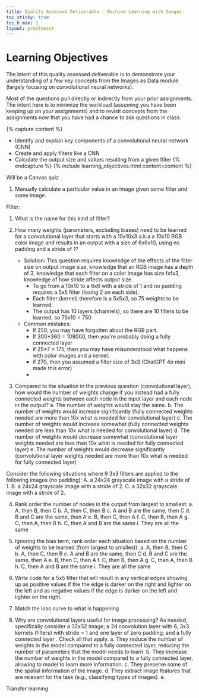 ```yaml
---
title: Quality Assessed Deliverable - Machine Learning with Images
toc_sticky: true 
toc_h_max: 1
layout: problemset
---
```


# Learning Objectives

The intent of this quality assessed deliverable is to demonstrate your understanding of a few key concepts from the Images as Data module (largely focusing on convolutional neural networks).  

Most of the questions pull directly or indirectly from your prior assignments. The intent here is to minimize the workload (assuming you have been keeping up on your assignments) and to revisit concepts from the assignments now that you have had a chance to ask questions in class.

{% capture content %}
* Identify and explain key components of a convolutional neural network (CNN)
* Create and apply filters like a CNN
* Calculate the output size and values resulting from a given filter
{% endcapture %}
{% include learning_objectives.html content=content %}

Will be a Canvas quiz.

1. Manually calculate a particular value in an image given some filter and some image.


Filter:


1. What is the name for this kind of filter? 

2. How many weights (parameters, excluding biases) need to be learned for a convolutional layer that starts with a 10x10x3 a.k.a a 10x10 RGB color image and results in an output  with a size of 6x6x10, using no padding and a stride of 1?
    * Solution: This question requires knowledge of the effects of the filter size on output image size, knowledge that an RGB image has a depth of 3, knowledge that each filter on a color image has size fxfx3, knowledge of how stride affects output size.
        * To go from a 10x10 to a 6x6 with a stride of 1 and no padding requires a 5x5 filter (losing 2 on each side).
        * Each filter (kernel) therefore is a 5x5x3, so 75 weights to be learned.
        * The output has 10 layers (channels), so there are 10 filters to be learned, so 75x10 = 750
    * Common mistakes:
        * If 250, you may have forgotten about the RGB part.
        * If 300*360 = 108000, then you're probably doing a fully connected layer
        * if 25*7 = 175, then you may have misunderstood what happens with color images and a kernel.
        * if 270, then you assumed a filter size of 3x3 (ChatGPT 4o mini made this error)
        * 

3. Compared to the situation in the previous question (convolutional layer), how would the number of weights change if you instead had a fully connected weights between each node in the input layer and each node in the output?
    a. The number of weights would stay the same.
    b. The number of weights would increase significantly (fully connected weights needed are more than 10x what is needed for convolutional layer)
    c. The number of weights would increase somewhat (fully connected weights needed are less than 10x what is needed for convolutional layer)
    d. The number of weights would decrease somewhat (convolutional layer weights needed are less than 10x what is needed for fully connected layer)
    e. The number of weights would decrease significantly (convolutional layer weights needed are more than 10x what is needed for fully connected layer)

Consider the following situations where 9 3x3 filters are applied to the following images (no padding):
A. a 24x24 grayscale image with a stride of 1.
B. a 24x24 grayscale image with a stride of 2. 
C. a 32x32 grayscale image with a stride of 2.

4. Rank order the number of nodes in the output from largest to smallest:
a. A, then B, then C
b. A, then C, then B
c. A and B are the same, then C
d. B and C are the same, then A
e. B, then C, then A
f. C, then B, then A
g. C, then A, then B
h. C, then A and B are the same
i. They are all the same

5. Ignoring the bias term, rank order each situation based on the number of weights to be learned (from largest to smallest):
a. A, then B, then C
b. A, then C, then B
c. A and B are the same, then C
d. B and C are the same, then A
e. B, then C, then A
f. C, then B, then A
g. C, then A, then B
h. C, then A and B are the same
i. They are all the same

6. Write code for a 5x5 filter that will result in any vertical edges showing up as positive values if the the edge is darker on the right and lighter on the left and as negative values if the edge is darker on the left and lighter on the right.  

7. Match the loss curve to what is happening 


8. Why are convolutional layers useful for image processing? As needed, specifically consider a 32x32 image; a 2d convolution layer with 6, 3x3 kernels (filters) with stride = 1 and one layer of zero padding; and a fully connected layer . Check all that apply.
    a. They reduce the number of weights in the model compared to a fully connected layer, reducing the number of parameters that the model needs to learn.
    b. They increase the number of weights in the model compared to a fully connected layer, allowing to model to learn more information.
    c. They preserve some of the spatial information of the image.
    d. They extract image features that are relevant for the task (e.g., classifying types of images).
    e. 


Transfer learning
